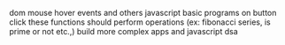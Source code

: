 dom mouse hover events and others
javascript basic programs on button click these functions should perform operations (ex: fibonacci series, is prime or not etc.,)
build more complex apps and javascript dsa